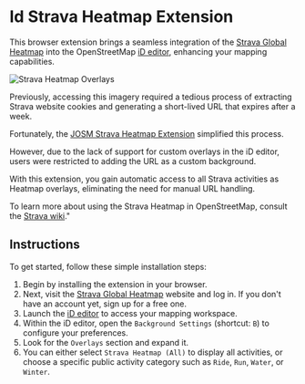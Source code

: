 # Id Strava Heatmap Extension

This browser extension brings a seamless integration of the [Strava Global Heatmap](https://www.strava.com/heatmap) into the OpenStreetMap [iD editor](https://www.openstreetmap.org/edit?editor=id), enhancing your mapping capabilities.

![Strava Heatmap Overlays](screenshot.png)

Previously, accessing this imagery required a tedious process of extracting Strava website cookies and generating a short-lived URL that expires after a week.

Fortunately, the [JOSM Strava Heatmap Extension](https://github.com/zekefarwell/josm-strava-heatmap) simplified this process.

However, due to the lack of support for custom overlays in the iD editor, users were restricted to adding the URL as a custom background.

With this extension, you gain automatic access to all Strava activities as Heatmap overlays, eliminating the need for manual URL handling.

To learn more about using the Strava Heatmap in OpenStreetMap, consult the [Strava wiki](https://wiki.openstreetmap.org/wiki/Strava)."


## Instructions

To get started, follow these simple installation steps:

1. Begin by installing the extension in your browser.
2. Next, visit the [Strava Global Heatmap](https://www.strava.com/heatmap) website and log in. If you don't have an account yet, sign up for a free one.
3. Launch the [iD editor](https://www.openstreetmap.org/edit?editor=id) to access your mapping workspace.
4. Within the iD editor, open the `Background Settings` (shortcut: `B`) to configure your preferences.
5. Look for the `Overlays` section and expand it.
6. You can either select `Strava Heatmap (All)` to display all activities, or choose a specific public activity category such as `Ride`, `Run`, `Water`, or `Winter`.